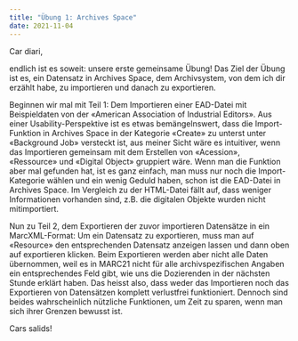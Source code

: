 ```yaml
---
title: "Übung 1: Archives Space"
date: 2021-11-04
---
```


Car diari,

endlich ist es soweit: unsere erste gemeinsame Übung! Das Ziel der Übung ist es, ein Datensatz in Archives Space, dem Archivsystem, von dem ich dir erzählt habe, zu importieren und danach zu exportieren.

Beginnen wir mal mit Teil 1: Dem Importieren einer EAD-Datei mit Beispieldaten von der «American Association of Industrial Editors». Aus einer Usability-Perspektive ist es etwas bemängelnswert, dass die Import-Funktion in Archives Space in der Kategorie «Create» zu unterst unter «Background Job» versteckt ist, aus meiner Sicht wäre es intuitiver, wenn das Importieren gemeinsam mit dem Erstellen von «Acession», «Ressource» und «Digital Object» gruppiert wäre. Wenn man die Funktion aber mal gefunden hat, ist es ganz einfach, man muss nur noch die Import-Kategorie wählen und ein wenig Geduld haben, schon ist die EAD-Datei in Archives Space. Im Vergleich zu der HTML-Datei fällt auf, dass weniger Informationen vorhanden sind, z.B. die digitalen Objekte wurden nicht mitimportiert.

Nun zu Teil 2, dem Exportieren der zuvor importieren Datensätze in ein MarcXML-Format: Um ein Datensatz zu exportieren, muss man auf «Resource» den entsprechenden Datensatz anzeigen lassen und dann oben auf exportieren klicken. Beim Exportieren werden aber nicht alle Daten übernommen, weil es in MARC21 nicht für alle archivspezifischen Angaben ein entsprechendes Feld gibt, wie uns die Dozierenden in der nächsten Stunde erklärt haben.
Das heisst also, dass weder das Importieren noch das Exportieren von Datensätzen komplett verlustfrei funktioniert. Dennoch sind beides wahrscheinlich nützliche Funktionen, um Zeit zu sparen, wenn man sich ihrer Grenzen bewusst ist.

Cars salids!

